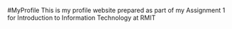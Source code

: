#MyProfile
This is my profile website prepared as part of my Assignment 1 for Introduction to Information Technology at RMIT
